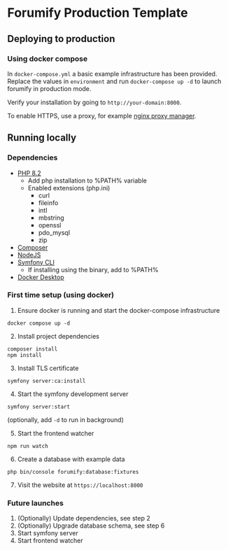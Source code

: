 # Forumify Production Template

## Deploying to production

### Using docker compose

In `docker-compose.yml` a basic example infrastructure has been provided.
Replace the values in `environment` and run `docker-compose up -d` to launch forumify in production mode.

Verify your installation by going to `http://your-domain:8000`.

To enable HTTPS, use a proxy, for example [nginx proxy manager](https://nginxproxymanager.com/).

## Running locally

### Dependencies

- [PHP 8.2](https://www.php.net/downloads.php)
  - Add php installation to %PATH% variable
  - Enabled extensions (php.ini)
    - curl
    - fileinfo
    - intl
    - mbstring
    - openssl
    - pdo_mysql
    - zip
- [Composer](https://getcomposer.org/download/)
- [NodeJS](https://nodejs.org/en)
- [Symfony CLI](https://symfony.com/download)
  - If installing using the binary, add to %PATH%
- [Docker Desktop](https://www.docker.com/products/docker-desktop/)

### First time setup (using docker)

1. Ensure docker is running and start the docker-compose infrastructure

```
docker compose up -d
```

2. Install project dependencies

```
composer install
npm install
```

3. Install TLS certificate

```
symfony server:ca:install
```

4. Start the symfony development server

```
symfony server:start
```
(optionally, add `-d` to run in background)

5. Start the frontend watcher

```
npm run watch
```

6. Create a database with example data

```
php bin/console forumify:database:fixtures
```

7. Visit the website at `https://localhost:8000`

### Future launches

1. (Optionally) Update dependencies, see step 2
2. (Optionally) Upgrade database schema, see step 6
3. Start symfony server
4. Start frontend watcher
